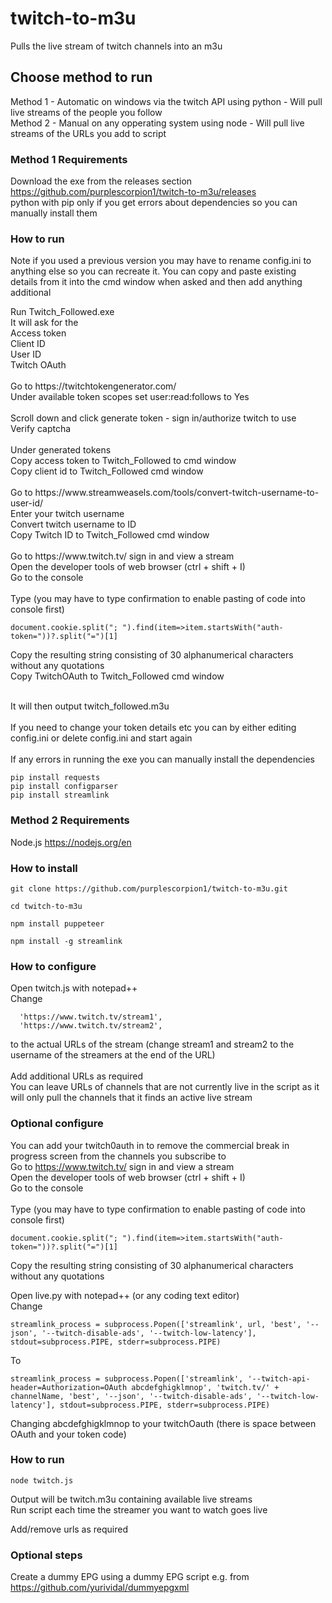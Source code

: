 # twitch-to-m3u
Pulls the live stream of twitch channels into an m3u

## Choose method to run
Method 1 - Automatic on windows via the twitch API using python - Will pull live streams of the people you follow <br>
Method 2 - Manual on any opperating system using node - Will pull live streams of the URLs you add to script

### Method 1 Requirements
Download the exe from the releases section https://github.com/purplescorpion1/twitch-to-m3u/releases <br>
python with pip only if you get errors about dependencies so you can manually install them

### How to run
Note if you used a previous version you may have to rename config.ini to anything else so you can recreate it. You can copy and paste existing details from it into the cmd window when asked and then add anything additional <br>

<p> Run Twitch_Followed.exe <br>
It will ask for the <br> 
Access token <br>
Client ID <br>
User ID <br>
Twitch OAuth <br>
 <br>
Go to https://twitchtokengenerator.com/  <br>
Under available token scopes set user:read:follows to Yes  <br>
 <br>
Scroll down and click generate token - sign in/authorize twitch to use  <br>
Verify captcha  <br>
 <br>
Under generated tokens  <br> 
Copy access token to Twitch_Followed to cmd window  <br>
Copy client id to Twitch_Followed cmd window  <br>
 <br>
Go to https://www.streamweasels.com/tools/convert-twitch-username-to-user-id/  <br>
Enter your twitch username  <br>
Convert twitch username to ID  <br>
Copy Twitch ID to Twitch_Followed cmd window  <br>
 <br>
Go to https://www.twitch.tv/ sign in and view a stream <br>
Open the developer tools of web browser (ctrl + shift + I) <br>
Go to the console <br>
 <br>
Type (you may have to type confirmation to enable pasting of code into console first)  <br>
 
```
document.cookie.split("; ").find(item=>item.startsWith("auth-token="))?.split("=")[1]
```

Copy the resulting string consisting of 30 alphanumerical characters without any quotations <br>
Copy TwitchOAuth to Twitch_Followed cmd window <br>
 <br>

It will then output twitch_followed.m3u
 <br>
<br>
If you need to change your token details etc you can by either editing config.ini or delete config.ini and start again <br>
<br>
If any errors in running the exe you can manually install the dependencies 
```
pip install requests
pip install configparser
pip install streamlink 
```

### Method 2 Requirements
Node.js https://nodejs.org/en

### How to install
``` 
git clone https://github.com/purplescorpion1/twitch-to-m3u.git
```
<p></p>

```
cd twitch-to-m3u
```
<p></p>

```
npm install puppeteer
```
<p></p>

```
npm install -g streamlink
```

### How to configure
Open twitch.js with notepad++ <br>
Change
```
  'https://www.twitch.tv/stream1',
  'https://www.twitch.tv/stream2',
```
to the actual URLs of the stream (change stream1 and stream2 to the username of the streamers at the end of the URL) <br>
<br>
Add additional URLs as required <br>
You can leave URLs of channels that are not currently live in the script as it will only pull the channels that it finds an active live stream

### Optional configure
You can add your twitch0auth in to remove the commercial break in progress screen from the channels you subscribe to <br>
Go to https://www.twitch.tv/ sign in and view a stream <br>
Open the developer tools of web browser (ctrl + shift + I) <br>
Go to the console <br>
 <br>
Type (you may have to type confirmation to enable pasting of code into console first)  <br>

```
document.cookie.split("; ").find(item=>item.startsWith("auth-token="))?.split("=")[1]
```

Copy the resulting string consisting of 30 alphanumerical characters without any quotations <br>

Open live.py with notepad++ (or any coding text editor) <br>
Change
```
streamlink_process = subprocess.Popen(['streamlink', url, 'best', '--json', '--twitch-disable-ads', '--twitch-low-latency'], stdout=subprocess.PIPE, stderr=subprocess.PIPE)
```
To 
```
streamlink_process = subprocess.Popen(['streamlink', '--twitch-api-header=Authorization=OAuth abcdefghigklmnop', 'twitch.tv/' + channelName, 'best', '--json', '--twitch-disable-ads', '--twitch-low-latency'], stdout=subprocess.PIPE, stderr=subprocess.PIPE)
```
Changing abcdefghigklmnop to your twitchOauth (there is space between OAuth and your token code) 

### How to run
```
node twitch.js
```
Output will be twitch.m3u containing available live streams <br>
Run script each time the streamer you want to watch goes live


Add/remove urls as required

### Optional steps
Create a dummy EPG using a dummy EPG script e.g. from https://github.com/yurividal/dummyepgxml
